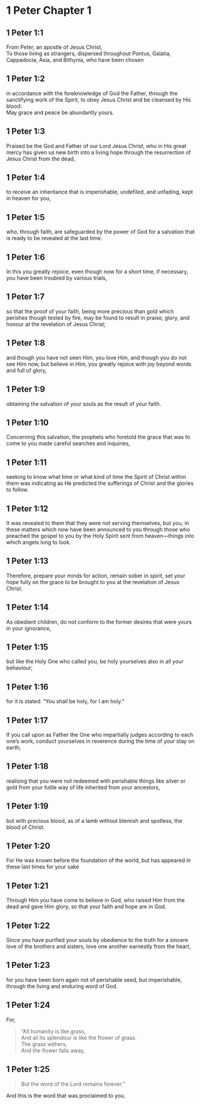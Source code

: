 # 1 Peter Chapter 1

## 1 Peter 1:1

From Peter, an apostle of Jesus Christ,  
To those living as strangers, dispersed throughout Pontus, Galatia, Cappadocia, Asia, and Bithynia, who have been chosen

## 1 Peter 1:2

in accordance with the foreknowledge of God the Father, through the sanctifying work of the Spirit, to obey Jesus Christ and be cleansed by His blood:  
May grace and peace be abundantly yours.

## 1 Peter 1:3

Praised be the God and Father of our Lord Jesus Christ, who in His great mercy has given us new birth into a living hope through the resurrection of Jesus Christ from the dead,

## 1 Peter 1:4

to receive an inheritance that is imperishable, undefiled, and unfading, kept in heaven for you,

## 1 Peter 1:5

who, through faith, are safeguarded by the power of God for a salvation that is ready to be revealed at the last time.

## 1 Peter 1:6

In this you greatly rejoice, even though now for a short time, if necessary, you have been troubled by various trials,

## 1 Peter 1:7

so that the proof of your faith, being more precious than gold which perishes though tested by fire, may be found to result in praise, glory, and honour at the revelation of Jesus Christ;

## 1 Peter 1:8

and though you have not seen Him, you love Him, and though you do not see Him now, but believe in Him, you greatly rejoice with joy beyond words and full of glory,

## 1 Peter 1:9

obtaining the salvation of your souls as the result of your faith.

## 1 Peter 1:10

Concerning this salvation, the prophets who foretold the grace that was to come to you made careful searches and inquiries,

## 1 Peter 1:11

seeking to know what time or what kind of time the Spirit of Christ within them was indicating as He predicted the sufferings of Christ and the glories to follow.

## 1 Peter 1:12

It was revealed to them that they were not serving themselves, but you, in these matters which now have been announced to you through those who preached the gospel to you by the Holy Spirit sent from heaven—things into which angels long to look.

## 1 Peter 1:13

Therefore, prepare your minds for action, remain sober in spirit, set your hope fully on the grace to be brought to you at the revelation of Jesus Christ.

## 1 Peter 1:14

As obedient children, do not conform to the former desires that were yours in your ignorance,

## 1 Peter 1:15

but like the Holy One who called you, be holy yourselves also in all your behaviour;

## 1 Peter 1:16

for it is stated: “You shall be holy, for I am holy.”

## 1 Peter 1:17

If you call upon as Father the One who impartially judges according to each one’s work, conduct yourselves in reverence during the time of your stay on earth;

## 1 Peter 1:18

realising that you were not redeemed with perishable things like silver or gold from your futile way of life inherited from your ancestors,

## 1 Peter 1:19

but with precious blood, as of a lamb without blemish and spotless, the blood of Christ.

## 1 Peter 1:20

For He was known before the foundation of the world, but has appeared in these last times for your sake

## 1 Peter 1:21

Through Him you have come to believe in God, who raised Him from the dead and gave Him glory, so that your faith and hope are in God.

## 1 Peter 1:22

Since you have purified your souls by obedience to the truth for a sincere love of the brothers and sisters, love one another earnestly from the heart,

## 1 Peter 1:23

for you have been born again not of perishable seed, but imperishable, through the living and enduring word of God.

## 1 Peter 1:24

For,

> “All humanity is like grass,  
> And all its splendour is like the flower of grass.  
> The grass withers,  
> And the flower falls away,

## 1 Peter 1:25

> But the word of the Lord remains forever.”

And this is the word that was proclaimed to you.
